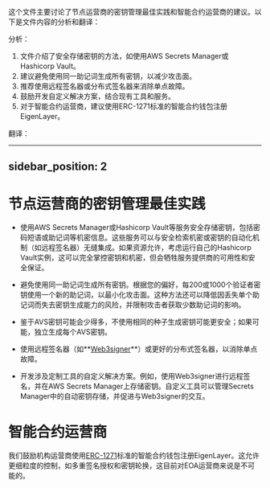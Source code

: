 这个文件主要讨论了节点运营商的密钥管理最佳实践和智能合约运营商的建议。以下是文件内容的分析和翻译：

分析：
1. 文件介绍了安全存储密钥的方法，如使用AWS Secrets Manager或Hashicorp Vault。
2. 建议避免使用同一助记词生成所有密钥，以减少攻击面。
3. 推荐使用远程签名器或分布式签名器来消除单点故障。
4. 鼓励开发自定义解决方案，结合现有工具和服务。
5. 对于智能合约运营商，建议使用ERC-1271标准的智能合约钱包注册EigenLayer。

翻译：

---
sidebar_position: 2
---

# 节点运营商的密钥管理最佳实践

- 使用AWS Secrets Manager或Hashicorp Vault等服务安全存储密钥，包括密码短语或助记词等机密信息。这些服务可以与安全检索机密或密钥的自动化机制（如远程签名器）无缝集成。如果资源允许，考虑运行自己的Hashicorp Vault实例，这可以完全掌控密钥和机密，但会牺牲服务提供商的可用性和安全保证。

- 避免使用同一助记词生成所有密钥。根据您的偏好，每200或1000个验证者密钥使用一个新的助记词，以最小化攻击面。这种方法还可以降低因丢失单个助记词而失去密钥生成能力的风险，并限制攻击者获取少数助记词的影响。

- 鉴于AVS密钥可能会少得多，不使用相同的种子生成密钥可能更安全；如果可能，独立生成每个AVS密钥。

- 使用远程签名器（如**[Web3signer](https://github.com/ConsenSys/web3signer)**）或更好的分布式签名器，以消除单点故障。

- 开发涉及定制工具的自定义解决方案。例如，使用Web3signer进行远程签名，并在AWS Secrets Manager上存储密钥。自定义工具可以管理Secrets Manager中的自动密钥存储，并促进与Web3signer的交互。

# 智能合约运营商

我们鼓励机构运营商使用[ERC-1271](https://eips.ethereum.org/EIPS/eip-1271)标准的智能合约钱包注册EigenLayer。这允许更细粒度的控制，如多重签名授权和密钥轮换，这目前对EOA运营商来说是不可能的。